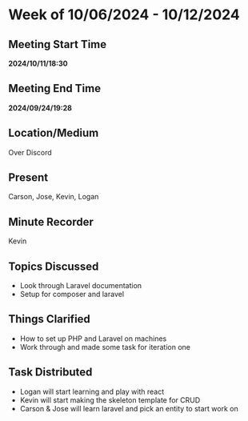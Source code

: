 # Week of 10/06/2024 - 10/12/2024

## Meeting Start Time

**2024/10/11/18:30**

## Meeting End Time

**2024/09/24/19:28**

## Location/Medium

Over Discord

## Present

Carson, Jose, Kevin, Logan

## Minute Recorder

Kevin

## Topics Discussed

- Look through Laravel documentation 
- Setup for composer and laravel

## Things Clarified
- How to set up PHP and Laravel on machines
- Work through and made some task for iteration one

## Task Distributed
- Logan will start learning and play with react
- Kevin will start making the skeleton template for CRUD
- Carson & Jose will learn laravel and pick an entity to start work on
